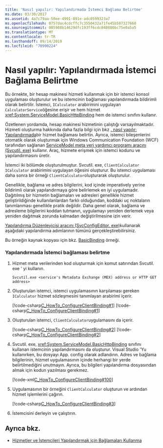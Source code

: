```yaml
---
title: 'Nasıl yapılır: Yapılandırmada İstemci Bağlama Belirtme'
ms.date: 03/30/2017
ms.assetid: 4a7c79aa-50ee-4991-891e-adc0599323a7
ms.openlocfilehash: 0757dac4cdcffc7c3550432a71fe45b587327660
ms.sourcegitcommit: 005980b14629dfc193ff6cdc040800bc75e0a5a5
ms.translationtype: MT
ms.contentlocale: tr-TR
ms.lasthandoff: 09/14/2019
ms.locfileid: "70990224"
---
```

# <a name="how-to-specify-a-client-binding-in-configuration"></a>Nasıl yapılır: Yapılandırmada İstemci Bağlama Belirtme
Bu örnekte, bir hesap makinesi hizmeti kullanmak için bir istemci konsol uygulaması oluşturulur ve bu istemcinin bağlaması yapılandırmada bildirimli olarak belirtilir. İstemci, `ICalculator` arabirimini uygulayan `CalculatorService`öğesine erişir ve hem hizmet <xref:System.ServiceModel.BasicHttpBinding> hem de istemci sınıfını kullanır.  
  
 Özetlenen yordamda, hesap makinesi hizmetinin çalıştığı varsayılmaktadır. Hizmeti oluşturma hakkında daha fazla bilgi için bkz [. nasıl yapılır: Yapılandırmada](../../../docs/framework/wcf/how-to-specify-a-service-binding-in-configuration.md)bir hizmet bağlaması belirtin. Ayrıca, istemci bileşenlerini otomatik olarak oluşturmak için Windows Communication Foundation (WCF) tarafından sağlanan [ServiceModel meta veri yardımcı programı aracını (Svcutil. exe)](../../../docs/framework/wcf/servicemodel-metadata-utility-tool-svcutil-exe.md) kullanır. Araç, hizmete erişmek için istemci kodunu ve yapılandırmasını üretir.  
  
 İstemci iki bölümde oluşturulmuştur. Svcutil. exe, `ClientCalculator` `ICalculator` arabirimini uygulayan öğesini oluşturur. Bu istemci uygulaması daha sonra bir örneği `ClientCalculator`oluşturarak oluşturulur.  
  
 Genellikle, bağlama ve adres bilgilerini, kod içinde imperatively yerine bildirimli olarak yapılandırmaya göre belirlemek en iyi uygulamadır. Dağıtılmış bir hizmetin bağlamaları ve adresleri genellikle hizmet geliştirildiğinde kullanılanlardan farklı olduğundan, koddaki uç noktaların tanımlanması genellikle pratik değildir. Daha genel olarak, bağlama ve adresleme bilgilerini koddan tutmanın, uygulamayı yeniden derlemek veya yeniden dağıtmak zorunda kalmadan değiştirilmesine izin verir.  
  
 [Yapılandırma Düzenleyicisi aracını (SvcConfigEditor. exe)](../../../docs/framework/wcf/configuration-editor-tool-svcconfigeditor-exe.md)kullanarak aşağıdaki yapılandırma adımlarının tümünü gerçekleştirebilirsiniz.  
  
 Bu örneğin kaynak kopyası için bkz. [BasicBinding](../../../docs/framework/wcf/samples/basicbinding.md) örneği.  
  
### <a name="specifying-a-client-binding-in-configuration"></a>Yapılandırmada İstemci bağlaması belirtme  
  
1. Hizmet meta verilerinden kod oluşturmak için komut satırından Svcutil. exe ' yi kullanın.  
  
    ```console  
    Svcutil.exe <service's Metadata Exchange (MEX) address or HTTP GET address>   
    ```  
  
2. Oluşturulan istemci, istemci uygulamasının karşılaması gereken `ICalculator` hizmet sözleşmesini tanımlayan arabirimi içerir.  
  
     [!code-csharp[C_HowTo_ConfigureClientBinding#1](../../../samples/snippets/csharp/VS_Snippets_CFX/c_howto_configureclientbinding/cs/generatedclient.cs#1)]
     [!code-csharp[C_HowTo_ConfigureClientBinding#1](../../../samples/snippets/csharp/VS_Snippets_CFX/c_howto_configureclientbinding/cs/source.cs#1)]  
  
3. Oluşturulan istemci, `ClientCalculator`uygulamasını da içerir.  
  
     [!code-csharp[C_HowTo_ConfigureClientBinding#2](../../../samples/snippets/csharp/VS_Snippets_CFX/c_howto_configureclientbinding/cs/generatedclient.cs#2)]
     [!code-csharp[C_HowTo_ConfigureClientBinding#2](../../../samples/snippets/csharp/VS_Snippets_CFX/c_howto_configureclientbinding/cs/source.cs#2)]  
  
4. Svcutil. exe, <xref:System.ServiceModel.BasicHttpBinding> sınıfını kullanan istemcinin yapılandırmasını da oluşturur. Visual Studio 'Yu kullanırken, bu dosyayı App. config olarak adlandırın. Adres ve bağlama bilgilerinin, hizmet uygulamasının içinde herhangi bir yerde belirtilmediğini unutmayın. Ayrıca, bu bilgileri yapılandırma dosyasından almak için kodun yazılması gerekmez.  
  
     [!code-xml[C_HowTo_ConfigureClientBinding#100](../../../samples/snippets/csharp/VS_Snippets_CFX/c_howto_configureclientbinding/common/client.exe.config#100)]   
            
5. Uygulamasının bir örneğini `ClientCalculator` oluşturun ve ardından hizmet işlemlerini çağırın.  
  
     [!code-csharp[C_HowTo_ConfigureClientBinding#3](../../../samples/snippets/csharp/VS_Snippets_CFX/c_howto_configureclientbinding/cs/client.cs#3)]  
  
6. İstemcisini derleyin ve çalıştırın.  
  
## <a name="see-also"></a>Ayrıca bkz.

- [Hizmetler ve İstemcileri Yapılandırmak için Bağlamaları Kullanma](../../../docs/framework/wcf/using-bindings-to-configure-services-and-clients.md)
